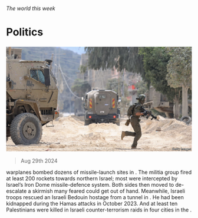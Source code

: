 ###### The world this week

# Politics 

#####  

![image](images/20240831_WWP002.jpg) 

> Aug 29th 2024 

 warplanes bombed dozens of  missile-launch sites in . The militia group fired at least 200 rockets towards northern Israel; most were intercepted by Israel’s Iron Dome missile-defence system. Both sides then moved to de-escalate a skirmish many feared could get out of hand. Meanwhile, Israeli troops rescued an Israeli Bedouin hostage from a tunnel in . He had been kidnapped during the Hamas attacks in October 2023. And at least ten Palestinians were killed in Israeli counter-terrorism raids in four cities in the . 

